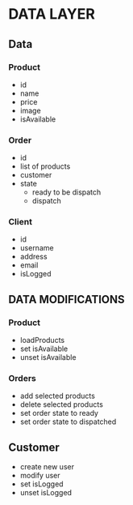 # DATA LAYER

## Data

### Product

- id
- name
- price
- image
- isAvailable

### Order

- id
- list of products
- customer
- state
  - ready to be dispatch
  - dispatch

### Client

- id
- username
- address
- email
- isLogged

## DATA MODIFICATIONS

### Product

- loadProducts
- set isAvailable
- unset isAvailable

### Orders

- add selected products
- delete selected products
- set order state to ready
- set order state to dispatched

## Customer

- create new user
- modify user
- set isLogged
- unset isLogged
